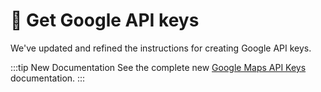 # 🔧 Get Google API keys

<update-message/>

We've updated and refined the instructions for creating Google API keys.

:::tip New Documentation
See the complete new [Google Maps API Keys](/getting-started/api-keys/) documentation.
:::

